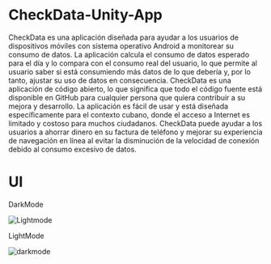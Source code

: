 # CheckData-Unity-App
CheckData es una aplicación diseñada para ayudar a los usuarios de dispositivos móviles con sistema operativo Android a monitorear su consumo de datos. La aplicación calcula el consumo de datos esperado para el día y lo compara con el consumo real del usuario, lo que permite al usuario saber si está consumiendo más datos de lo que debería y, por lo tanto, ajustar su uso de datos en consecuencia. CheckData es una aplicación de código abierto, lo que significa que todo el código fuente está disponible en GitHub para cualquier persona que quiera contribuir a su mejora y desarrollo. La aplicación es fácil de usar y está diseñada específicamente para el contexto cubano, donde el acceso a Internet es limitado y costoso para muchos ciudadanos. CheckData puede ayudar a los usuarios a ahorrar dinero en su factura de teléfono y mejorar su experiencia de navegación en línea al evitar la disminución de la velocidad de conexión debido al consumo excesivo de datos.

# UI
DarkMode

![Lightmode](https://github.com/Maxdesigna7x/CheckData-Unity-App/assets/21130878/9f96e6cd-fb7e-49fd-af83-ba4793615790)

LightMode

![darkmode](https://github.com/Maxdesigna7x/CheckData-Unity-App/assets/21130878/272b8d91-a868-499b-9239-213703d72880)
